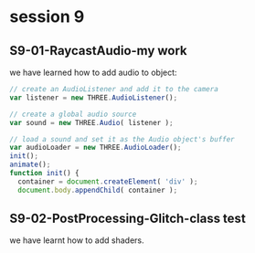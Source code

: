 # session 9
## S9-01-RaycastAudio-my work
we have learned how to add audio to object:
```javascript
// create an AudioListener and add it to the camera
var listener = new THREE.AudioListener();

// create a global audio source
var sound = new THREE.Audio( listener );

// load a sound and set it as the Audio object's buffer
var audioLoader = new THREE.AudioLoader();
init();
animate();
function init() {
  container = document.createElement( 'div' );
  document.body.appendChild( container );
```

## S9-02-PostProcessing-Glitch-class test
we have learnt how to add shaders.
